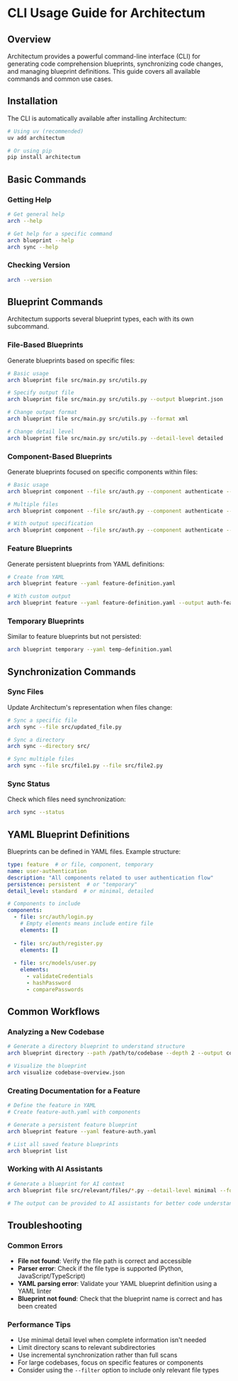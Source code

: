 # CLI Usage Guide for Architectum

## Overview

Architectum provides a powerful command-line interface (CLI) for generating code comprehension blueprints, synchronizing code changes, and managing blueprint definitions. This guide covers all available commands and common use cases.

## Installation

The CLI is automatically available after installing Architectum:

```bash
# Using uv (recommended)
uv add architectum

# Or using pip
pip install architectum
```

## Basic Commands

### Getting Help

```bash
# Get general help
arch --help

# Get help for a specific command
arch blueprint --help
arch sync --help
```

### Checking Version

```bash
arch --version
```

## Blueprint Commands

Architectum supports several blueprint types, each with its own subcommand.

### File-Based Blueprints

Generate blueprints based on specific files:

```bash
# Basic usage
arch blueprint file src/main.py src/utils.py

# Specify output file
arch blueprint file src/main.py src/utils.py --output blueprint.json

# Change output format
arch blueprint file src/main.py src/utils.py --format xml

# Change detail level
arch blueprint file src/main.py src/utils.py --detail-level detailed
```

### Component-Based Blueprints

Generate blueprints focused on specific components within files:

```bash
# Basic usage
arch blueprint component --file src/auth.py --component authenticate --component validate

# Multiple files
arch blueprint component --file src/auth.py --component authenticate --file src/user.py --component get_user

# With output specification
arch blueprint component --file src/auth.py --component authenticate --output auth-blueprint.json
```

### Feature Blueprints

Generate persistent blueprints from YAML definitions:

```bash
# Create from YAML
arch blueprint feature --yaml feature-definition.yaml

# With custom output
arch blueprint feature --yaml feature-definition.yaml --output auth-feature.json
```

### Temporary Blueprints

Similar to feature blueprints but not persisted:

```bash
arch blueprint temporary --yaml temp-definition.yaml
```

## Synchronization Commands

### Sync Files

Update Architectum's representation when files change:

```bash
# Sync a specific file
arch sync --file src/updated_file.py

# Sync a directory
arch sync --directory src/

# Sync multiple files
arch sync --file src/file1.py --file src/file2.py
```

### Sync Status

Check which files need synchronization:

```bash
arch sync --status
```

## YAML Blueprint Definitions

Blueprints can be defined in YAML files. Example structure:

```yaml
type: feature  # or file, component, temporary
name: user-authentication
description: "All components related to user authentication flow"
persistence: persistent  # or "temporary"
detail_level: standard  # or minimal, detailed

# Components to include
components:
  - file: src/auth/login.py
    # Empty elements means include entire file
    elements: []
  
  - file: src/auth/register.py
    elements: []
  
  - file: src/models/user.py
    elements:
      - validateCredentials
      - hashPassword
      - comparePasswords
```

## Common Workflows

### Analyzing a New Codebase

```bash
# Generate a directory blueprint to understand structure
arch blueprint directory --path /path/to/codebase --depth 2 --output codebase-overview.json

# Visualize the blueprint
arch visualize codebase-overview.json
```

### Creating Documentation for a Feature

```bash
# Define the feature in YAML
# Create feature-auth.yaml with components

# Generate a persistent feature blueprint
arch blueprint feature --yaml feature-auth.yaml

# List all saved feature blueprints
arch blueprint list
```

### Working with AI Assistants

```bash
# Generate a blueprint for AI context
arch blueprint file src/relevant/files/*.py --detail-level minimal --format xml

# The output can be provided to AI assistants for better code understanding
```

## Troubleshooting

### Common Errors

- **File not found**: Verify the file path is correct and accessible
- **Parser error**: Check if the file type is supported (Python, JavaScript/TypeScript)
- **YAML parsing error**: Validate your YAML blueprint definition using a YAML linter
- **Blueprint not found**: Check that the blueprint name is correct and has been created

### Performance Tips

- Use minimal detail level when complete information isn't needed
- Limit directory scans to relevant subdirectories
- Use incremental synchronization rather than full scans
- For large codebases, focus on specific features or components
- Consider using the `--filter` option to include only relevant file types
